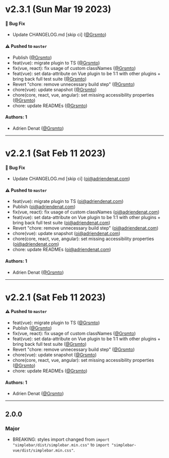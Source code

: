 # v2.3.1 (Sun Mar 19 2023)

#### 🐛 Bug Fix

- Update CHANGELOG.md \[skip ci\] ([@Grsmto](https://github.com/Grsmto))

#### ⚠️ Pushed to `master`

- Publish ([@Grsmto](https://github.com/Grsmto))
- feat(vue): migrate plugin to TS ([@Grsmto](https://github.com/Grsmto))
- fix(vue, react): fix usage of custom classNames ([@Grsmto](https://github.com/Grsmto))
- feat(vue): set data-attribute on Vue plugin to be 1:1 with other plugins + bring back full test suite ([@Grsmto](https://github.com/Grsmto))
- Revert "chore: remove unnecessary build step" ([@Grsmto](https://github.com/Grsmto))
- chore(vue): update snapshot ([@Grsmto](https://github.com/Grsmto))
- chore(core, react, vue, angular): set missing accessibility properties ([@Grsmto](https://github.com/Grsmto))
- chore: update READMEs ([@Grsmto](https://github.com/Grsmto))

#### Authors: 1

- Adrien Denat ([@Grsmto](https://github.com/Grsmto))

---

# v2.2.1 (Sat Feb 11 2023)

#### 🐛 Bug Fix

- Update CHANGELOG.md \[skip ci\] (oi@adriendenat.com)

#### ⚠️ Pushed to `master`

- feat(vue): migrate plugin to TS (oi@adriendenat.com)
- Publish (oi@adriendenat.com)
- fix(vue, react): fix usage of custom classNames (oi@adriendenat.com)
- feat(vue): set data-attribute on Vue plugin to be 1:1 with other plugins + bring back full test suite (oi@adriendenat.com)
- Revert "chore: remove unnecessary build step" (oi@adriendenat.com)
- chore(vue): update snapshot (oi@adriendenat.com)
- chore(core, react, vue, angular): set missing accessibility properties (oi@adriendenat.com)
- chore: update READMEs (oi@adriendenat.com)

#### Authors: 1

- Adrien Denat ([@Grsmto](https://github.com/Grsmto))

---

# v2.2.1 (Sat Feb 11 2023)

#### ⚠️ Pushed to `master`

- feat(vue): migrate plugin to TS ([@Grsmto](https://github.com/Grsmto))
- Publish ([@Grsmto](https://github.com/Grsmto))
- fix(vue, react): fix usage of custom classNames ([@Grsmto](https://github.com/Grsmto))
- feat(vue): set data-attribute on Vue plugin to be 1:1 with other plugins + bring back full test suite ([@Grsmto](https://github.com/Grsmto))
- Revert "chore: remove unnecessary build step" ([@Grsmto](https://github.com/Grsmto))
- chore(vue): update snapshot ([@Grsmto](https://github.com/Grsmto))
- chore(core, react, vue, angular): set missing accessibility properties ([@Grsmto](https://github.com/Grsmto))
- chore: update READMEs ([@Grsmto](https://github.com/Grsmto))

#### Authors: 1

- Adrien Denat ([@Grsmto](https://github.com/Grsmto))

---

## 2.0.0

### Major

- BREAKING: styles import changed from `import "simplebar/dist/simplebar.min.css"` to `import "simplebar-vue/dist/simplebar.min.css"`.
